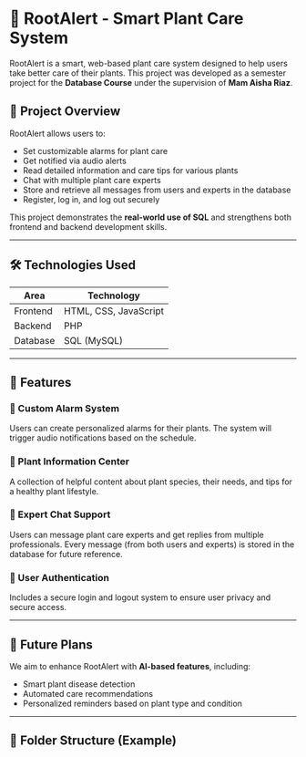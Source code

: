 # 🌱 RootAlert - Smart Plant Care System

RootAlert is a smart, web-based plant care system designed to help users take better care of their plants. This project was developed as a semester project for the **Database Course** under the supervision of **Mam Aisha Riaz**.

## 🚀 Project Overview

RootAlert allows users to:

- Set customizable alarms for plant care
- Get notified via audio alerts
- Read detailed information and care tips for various plants
- Chat with multiple plant care experts
- Store and retrieve all messages from users and experts in the database
- Register, log in, and log out securely

This project demonstrates the **real-world use of SQL** and strengthens both frontend and backend development skills.

---

## 🛠️ Technologies Used

| Area        | Technology           |
|-------------|----------------------|
| Frontend    | HTML, CSS, JavaScript |
| Backend     | PHP                  |
| Database    | SQL (MySQL)          |

---

## 🌟 Features

### 🔔 Custom Alarm System
Users can create personalized alarms for their plants. The system will trigger audio notifications based on the schedule.

### 📖 Plant Information Center
A collection of helpful content about plant species, their needs, and tips for a healthy plant lifestyle.

### 💬 Expert Chat Support
Users can message plant care experts and get replies from multiple professionals. Every message (from both users and experts) is stored in the database for future reference.

### 🔐 User Authentication
Includes a secure login and logout system to ensure user privacy and secure access.

---

## 🤖 Future Plans

We aim to enhance RootAlert with **AI-based features**, including:
- Smart plant disease detection
- Automated care recommendations
- Personalized reminders based on plant type and condition

---

## 📁 Folder Structure (Example)

